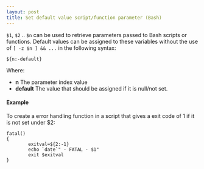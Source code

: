 ```yaml
---
layout: post 
title: Set default value script/function parameter (Bash)
---
```


`$1`, `$2` .. `$n` can be used to retrieve parameters passed to Bash
scripts or functions. Default values can be assigned to these variables
without the use of `[ -z $n ] && ...` in the following syntax:

    ${n:-default}

Where:

-   **n** The parameter index value
-   **default** The value that should be assigned if it is null/not set.

#### Example

To create a error handling function in a script that gives a exit code
of 1 if it is not set under \$2:

    fatal()
    {
            exitval=${2:-1}
            echo `date`" - FATAL - $1"
            exit $exitval
    }
